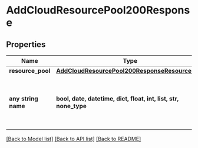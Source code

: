 # AddCloudResourcePool200Response


## Properties
Name | Type | Description | Notes
------------ | ------------- | ------------- | -------------
**resource_pool** | [**AddCloudResourcePool200ResponseResourcePool**](AddCloudResourcePool200ResponseResourcePool.md) |  | [optional] 
**any string name** | **bool, date, datetime, dict, float, int, list, str, none_type** | any string name can be used but the value must be the correct type | [optional]

[[Back to Model list]](../README.md#documentation-for-models) [[Back to API list]](../README.md#documentation-for-api-endpoints) [[Back to README]](../README.md)


